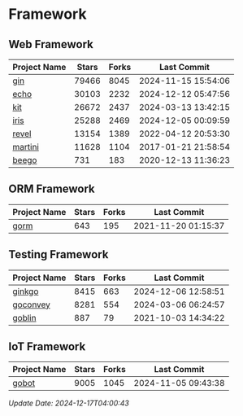 # Framework

## Web Framework
| Project Name | Stars | Forks | Last Commit |
| ------------ | ----- | ----- | ----------- |
| [gin](https://github.com/gin-gonic/gin) | 79466 | 8045 | 2024-11-15 15:54:06 |
| [echo](https://github.com/labstack/echo) | 30103 | 2232 | 2024-12-12 05:47:56 |
| [kit](https://github.com/go-kit/kit) | 26672 | 2437 | 2024-03-13 13:42:15 |
| [iris](https://github.com/kataras/iris) | 25288 | 2469 | 2024-12-05 00:09:59 |
| [revel](https://github.com/revel/revel) | 13154 | 1389 | 2022-04-12 20:53:30 |
| [martini](https://github.com/go-martini/martini) | 11628 | 1104 | 2017-01-21 21:58:54 |
| [beego](https://github.com/astaxie/beego) | 731 | 183 | 2020-12-13 11:36:23 |

## ORM Framework
| Project Name | Stars | Forks | Last Commit |
| ------------ | ----- | ----- | ----------- |
| [gorm](https://github.com/jinzhu/gorm) | 643 | 195 | 2021-11-20 01:15:37 |

## Testing Framework
| Project Name | Stars | Forks | Last Commit |
| ------------ | ----- | ----- | ----------- |
| [ginkgo](https://github.com/onsi/ginkgo) | 8415 | 663 | 2024-12-06 12:58:51 |
| [goconvey](https://github.com/smartystreets/goconvey) | 8281 | 554 | 2024-03-06 06:24:57 |
| [goblin](https://github.com/franela/goblin) | 887 | 79 | 2021-10-03 14:34:22 |

## IoT Framework
| Project Name | Stars | Forks | Last Commit |
| ------------ | ----- | ----- | ----------- |
| [gobot](https://github.com/hybridgroup/gobot) | 9005 | 1045 | 2024-11-05 09:43:38 |

*Update Date: 2024-12-17T04:00:43*